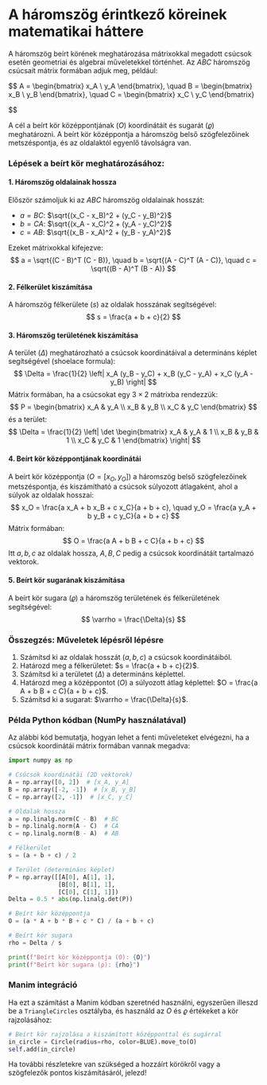 # A háromszög érintkező köreinek matematikai háttere
A háromszög beírt körének meghatározása mátrixokkal megadott csúcsok esetén geometriai és algebrai műveletekkel történhet. Az $ABC$ háromszög csúcsait mátrix formában adjuk meg, például:

$$
A = \begin{bmatrix} x_A \\ 
y_A
\end{bmatrix}, \quad B = \begin{bmatrix} x_B \\ 
y_B 
\end{bmatrix}, \quad C = \begin{bmatrix} x_C \\
y_C 
\end{bmatrix}

$$

A cél a beírt kör középpontjának ($O$) koordinátáit és sugarát ($\varrho$) meghatározni. A beírt kör középpontja a háromszög belső szögfelezőinek metszéspontja, és az oldalaktól egyenlő távolságra van.

### Lépések a beírt kör meghatározásához:

#### 1. **Háromszög oldalainak hossza**
Először számoljuk ki az $ABC$ háromszög oldalainak hosszát:
- $a = BC$: $\sqrt{(x_C - x_B)^2 + (y_C - y_B)^2}$
- $b = CA$: $\sqrt{(x_A - x_C)^2 + (y_A - y_C)^2}$
- $c = AB$: $\sqrt{(x_B - x_A)^2 + (y_B - y_A)^2}$

Ezeket mátrixokkal kifejezve:
$$
a = \sqrt{(C - B)^T (C - B)}, \quad b = \sqrt{(A - C)^T (A - C)}, \quad c = \sqrt{(B - A)^T (B - A)}
$$

#### 2. **Félkerület kiszámítása**
A háromszög félkerülete ($s$) az oldalak hosszának segítségével:
$$
s = \frac{a + b + c}{2}
$$

#### 3. **Háromszög területének kiszámítása**
A terület ($\Delta$) meghatározható a csúcsok koordinátáival a determináns képlet segítségével (shoelace formula):
$$
\Delta = \frac{1}{2} \left| x_A (y_B - y_C) + x_B (y_C - y_A) + x_C (y_A - y_B) \right|
$$
Mátrix formában, ha a csúcsokat egy $3 \times 2$ mátrixba rendezzük:
$$
P = \begin{bmatrix}
x_A & y_A \\
x_B & y_B \\
x_C & y_C
\end{bmatrix}
$$
és a terület:
$$
\Delta = \frac{1}{2} \left| \det \begin{bmatrix}
x_A & y_A & 1 \\
x_B & y_B & 1 \\
x_C & y_C & 1
\end{bmatrix} \right|
$$

#### 4. **Beírt kör középpontjának koordinátái**
A beírt kör középpontja ($O = [x_O, y_O]$) a háromszög belső szögfelezőinek metszéspontja, és kiszámítható a csúcsok súlyozott átlagaként, ahol a súlyok az oldalak hosszai:
$$
x_O = \frac{a x_A + b x_B + c x_C}{a + b + c}, \quad y_O = \frac{a y_A + b y_B + c y_C}{a + b + c}
$$
Mátrix formában:
$$
O = \frac{a A + b B + c C}{a + b + c}
$$
Itt $a, b, c$ az oldalak hossza, $A, B, C$ pedig a csúcsok koordinátáit tartalmazó vektorok.

#### 5. **Beírt kör sugarának kiszámítása**
A beírt kör sugara ($\varrho$) a háromszög területének és félkerületének segítségével:
$$
\varrho = \frac{\Delta}{s}
$$

### Összegzés: Műveletek lépésről lépésre
1. Számítsd ki az oldalak hosszát ($a, b, c$) a csúcsok koordinátáiból.
2. Határozd meg a félkerületet: $s = \frac{a + b + c}{2}$.
3. Számítsd ki a területet ($\Delta$) a determináns képlettel.
4. Határozd meg a középpontot ($O$) a súlyozott átlag képlettel: $O = \frac{a A + b B + c C}{a + b + c}$.
5. Számítsd ki a sugarat: $\varrho = \frac{\Delta}{s}$.

### Példa Python kódban (NumPy használatával)
Az alábbi kód bemutatja, hogyan lehet a fenti műveleteket elvégezni, ha a csúcsok koordinátái mátrix formában vannak megadva:

```python
import numpy as np

# Csúcsok koordinátái (2D vektorok)
A = np.array([0, 2])  # [x_A, y_A]
B = np.array([-2, -1])  # [x_B, y_B]
C = np.array([2, -1])  # [x_C, y_C]

# Oldalak hossza
a = np.linalg.norm(C - B)  # BC
b = np.linalg.norm(A - C)  # CA
c = np.linalg.norm(B - A)  # AB

# Félkerület
s = (a + b + c) / 2

# Terület (determináns képlet)
P = np.array([[A[0], A[1], 1],
              [B[0], B[1], 1],
              [C[0], C[1], 1]])
Delta = 0.5 * abs(np.linalg.det(P))

# Beírt kör középpontja
O = (a * A + b * B + c * C) / (a + b + c)

# Beírt kör sugara
rho = Delta / s

print(f"Beírt kör középpontja (O): {O}")
print(f"Beírt kör sugara (ρ): {rho}")
```

### Manim integráció
Ha ezt a számítást a Manim kódban szeretnéd használni, egyszerűen illeszd be a `TriangleCircles` osztályba, és használd az $O$ és $\varrho$ értékeket a kör rajzolásához:

```python
# Beírt kör rajzolása a kiszámított középponttal és sugárral
in_circle = Circle(radius=rho, color=BLUE).move_to(O)
self.add(in_circle)
```

Ha további részletekre van szükséged a hozzáírt körökről vagy a szögfelezők pontos kiszámításáról, jelezd!
